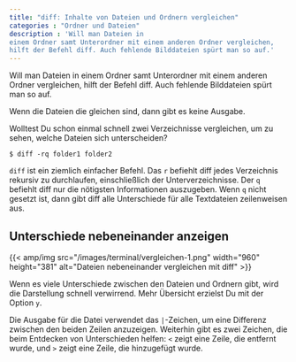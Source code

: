 ```yaml
---
title: "diff: Inhalte von Dateien und Ordnern vergleichen"
categories : "Ordner und Dateien"
description : 'Will man Dateien in
einem Ordner samt Unterordner mit einem anderen Ordner vergleichen,
hilft der Befehl diff. Auch fehlende Bilddateien spürt man so auf.'
---
```

Will man Dateien in einem Ordner samt Unterordner mit einem anderen
Ordner vergleichen, hilft der Befehl diff. Auch fehlende Bilddateien
spürt man so auf.
<!-- readmore -->

Wenn die Dateien die gleichen sind, dann gibt es keine Ausgabe.

Wolltest Du schon einmal schnell zwei Verzeichnisse vergleichen, um zu
sehen, welche Dateien sich unterscheiden?

    $ diff -rq folder1 folder2

`diff` ist ein ziemlich einfacher Befehl. Das `r` befiehlt diff jedes
Verzeichnis rekursiv zu durchlaufen, einschließlich der
Unterverzeichnisse. Der `q` befiehlt diff nur die nötigsten
Informationen auszugeben. Wenn `q` nicht gesetzt ist, dann gibt diff
alle Unterschiede für alle Textdateien zeilenweisen aus.

## Unterschiede nebeneinander anzeigen

{{< amp/img src="/images/terminal/vergleichen-1.png" width="960" height="381" alt="Dateien nebeneinander vergleichen mit diff" >}}

Wenn es viele Unterschiede zwischen den Dateien und Ordnern gibt, wird
die Darstellung schnell verwirrend. Mehr Übersicht erzielst Du mit der
Option `y`.

Die Ausgabe für die Datei verwendet das `|`-Zeichen, um eine Differenz
zwischen den beiden Zeilen anzuzeigen. Weiterhin gibt es zwei Zeichen,
die beim Entdecken von Unterschieden helfen: `<` zeigt eine Zeile, die
entfernt wurde, und `>` zeigt eine Zeile, die hinzugefügt wurde.
